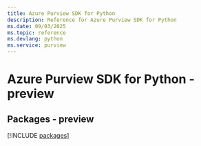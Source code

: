 ```yaml
---
title: Azure Purview SDK for Python
description: Reference for Azure Purview SDK for Python
ms.date: 09/03/2025
ms.topic: reference
ms.devlang: python
ms.service: purview
---
```

# Azure Purview SDK for Python - preview
## Packages - preview
[!INCLUDE [packages](purview-index.md)]